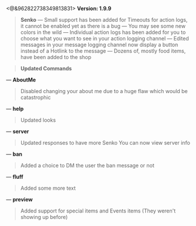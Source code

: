 <@&962822738349813831> **Version: 1.9.9**

> **Senko**
— Small support has been added for Timeouts for action logs, it cannot be enabled yet as there is a bug
— You may see some new colors in the wild
— Individual action logs has been added for you to choose what you want to see in your action logging channel
— Edited messages in your message logging channel now display a button instead of a Hotlink to the message
— Dozens of, mostly food items, have been added to the shop

> **Updated Commands**

— **AboutMe**
> Disabled changing your about me due to a huge flaw which would be catastrophic

— **help**
> Updated looks

— **server**
> Updated responses to have more Senko
> You can now view server info

— **ban**
> Added a choice to DM the user the ban message or not

— **fluff**
> Added some more text

— **preview**
> Added support for special items and Events items (They weren't showing up before)